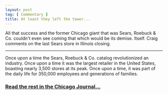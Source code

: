 ```yaml
---
layout: post
tag: [ Commentary ]
title: At least they left the tower...
---
```


All that success and the former Chicago giant that was Sears, Roebuck & Co. couldn't even see coming that which would be its demise. Itself. Craig comments on the last Sears store in Illinois closing.

---

Once upon a time the Sears, Roebuck & Co. catalog revolutionized an industry. Once upon a time it was the largest retailer in the United States, boasting nearly 3,500 stores at its peak. Once upon a time, it was part of the daily life for 350,000 employees and generations of families.<br>

<h3><a href="https://www.chicagojournal.com/comment-at-least-they-left-the-tower/">Read the rest in the Chicago Journal...</a></h3>

<br/>
